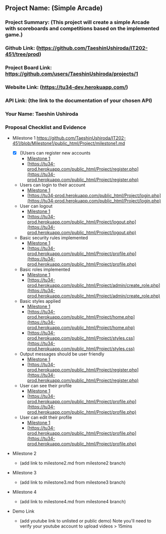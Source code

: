 ## Project Name: (Simple Arcade)
### Project Summary: (This project will create a simple Arcade with scoreboards and competitions based on the implemented game.)
### Github Link: (https://github.com/TaeshinUshiroda/IT202-451/tree/prod)
### Project Board Link: https://github.com/users/TaeshinUshiroda/projects/1
### Website Link: (https://tu34-dev.herokuapp.com/)
### API Link: (the link to the documentation of your chosen API)
### Your Name: Taeshin Ushiroda

 
 
### Proposal Checklist and Evidence

- Milestone 1 https://github.com/TaeshinUshiroda/IT202-451/blob/Milestone1/public_html/Project/milestone1.md
   - [x] \()Users can register new accounts
      - [Milestone 1](https://github.com/TaeshinUshiroda/IT202-451/blob/Milestone1/public_html/Project/milestone1.md)
      - [https://tu34-prod.herokuapp.com/public_html/Project/register.php](https://tu34-prod.herokuapp.com/public_html/Project/register.php)
   - Users can login to their account
      - [Milestone 1](https://github.com/TaeshinUshiroda/IT202-451/blob/Milestone1/public_html/Project/milestone1.md)
      - [https://tu34-prod.herokuapp.com/public_html/Project/login.php](https://tu34-prod.herokuapp.com/public_html/Project/login.php)
   - User can logout
      - [Milestone 1](https://github.com/TaeshinUshiroda/IT202-451/blob/Milestone1/public_html/Project/milestone1.md)
      - [https://tu34-prod.herokuapp.com/public_html/Project/logout.php](https://tu34-prod.herokuapp.com/public_html/Project/logout.php)
   - Basic security rules implemented
      - [Milestone 1](https://github.com/TaeshinUshiroda/IT202-451/blob/Milestone1/public_html/Project/milestone1.md)
      - [https://tu34-prod.herokuapp.com/public_html/Project/profile.php](https://tu34-prod.herokuapp.com/public_html/Project/profile.php)
   - Basic roles implemented
      - [Milestone 1](https://github.com/TaeshinUshiroda/IT202-451/blob/Milestone1/public_html/Project/milestone1.md)
      - [https://tu34-prod.herokuapp.com/public_html/Project/admin/create_role.php](https://tu34-prod.herokuapp.com/public_html/Project/admin/create_role.php)
   - Basic styles applied
      - [Milestone 1](https://github.com/TaeshinUshiroda/IT202-451/blob/Milestone1/public_html/Project/milestone1.md)
      - [https://tu34-prod.herokuapp.com/public_html/Project/home.php](https://tu34-prod.herokuapp.com/public_html/Project/home.php)
      - [https://tu34-prod.herokuapp.com/public_html/Project/styles.css](https://tu34-prod.herokuapp.com/public_html/Project/styles.css)
   - Output messages should be user friendly
      - [Milestone 1](https://github.com/TaeshinUshiroda/IT202-451/blob/Milestone1/public_html/Project/milestone1.md)
      - [https://tu34-prod.herokuapp.com/public_html/Project/register.php](https://tu34-prod.herokuapp.com/public_html/Project/register.php)
   - User can see their profile
      - [Milestone 1](https://github.com/TaeshinUshiroda/IT202-451/blob/Milestone1/public_html/Project/milestone1.md)
      - [https://tu34-prod.herokuapp.com/public_html/Project/profile.php](https://tu34-prod.herokuapp.com/public_html/Project/profile.php)
   - User can edit their profile
      - [Milestone 1](https://github.com/TaeshinUshiroda/IT202-451/blob/Milestone1/public_html/Project/milestone1.md)
      - [https://tu34-prod.herokuapp.com/public_html/Project/profile.php](https://tu34-prod.herokuapp.com/public_html/Project/profile.php)

- Milestone 2
  - (add link to milestone2.md from milestone2 branch)
- Milestone 3
  - (add link to milestone3.md from milestone3 branch)
- Milestone 4
  - (add link to milestone4.md from milestone4 branch)
- Demo Link
  - (add youtube link to unlisted or public demo) Note you'll need to verify your youtube account to upload videos > 15mins